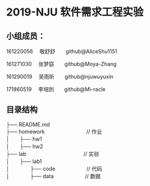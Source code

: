 
# 2019-NJU 软件需求工程实验

## **小组成员**：
161220056 　敬舒舒　　github@AliceShu1151

161271030 　张梦窈　　github@Moya-Zhang

161290019　 吴雨昕　　github@njuwuyuxin

171860519　 李培剀　　github@Mi-racle

## **目录结构**
├── README.md                    
├── homework　　　　　　　　// 作业  
│　　├── hw1  
│　　├── hw2  
├── lab　　　　　　　　　　　// 实验  
│　　├── lab1  
│　　　　├── code　　　　　　// 代码  
│　　　　├── data　　　　　　// 数据  
